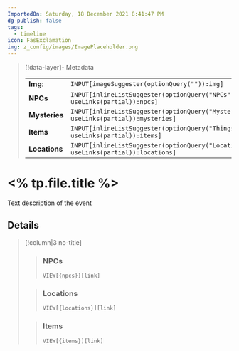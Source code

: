 ```yaml
---
ImportedOn: Saturday, 18 December 2021 8:41:47 PM
dg-publish: false
tags:
  - timeline
icon: FasExclamation
img: z_config/images/ImagePlaceholder.png
---
```

> [!data-layer]- Metadata
>
> |                                       |                                  |
>| ----- | ----- |
>| **Img**: |`INPUT[imageSuggester(optionQuery("")):img]`|
> |**NPCs** | `INPUT[inlineListSuggester(optionQuery("NPCs"), useLinks(partial)):npcs]`|
> |**Mysteries** |`INPUT[inlineListSuggester(optionQuery("Mysteries"), useLinks(partial)):mysteries]`|
> |**Items** | `INPUT[inlineListSuggester(optionQuery("Things"), useLinks(partial)):items]`|
> |**Locations** | `INPUT[inlineListSuggester(optionQuery("Locations"), useLinks(partial)):locations]`|
# <% tp.file.title %>
Text description of the event

## Details
> [!column|3 no-title]
>
>>
>> ### NPCs
>> `VIEW[{npcs}][link]`  
>>  
>
>> ### Locations
>> `VIEW[{locations}][link]`  
>
>> ### Items
>> `VIEW[{items}][link]`  
